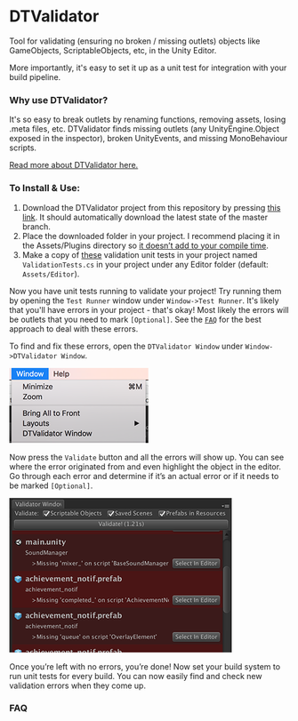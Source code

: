 # DTValidator
Tool for validating (ensuring no broken / missing outlets) objects like GameObjects, ScriptableObjects, etc, in the Unity Editor.

More importantly, it's easy to set it up as a unit test for integration with your build pipeline.

### Why use DTValidator?
It's so easy to break outlets by renaming functions, removing assets, losing .meta files, etc. DTValidator finds missing outlets (any UnityEngine.Object exposed in the inspector), broken UnityEvents, and missing MonoBehaviour scripts.

[Read more about DTValidator here.](https://medium.com/@darrentsung/goodbye-missingreferenceexception-automated-validation-on-unity-projects-38bbb2fc7a1a)

### To Install & Use:
1. Download the DTValidator project from this repository by pressing [this link](https://github.com/DarrenTsung/DTValidator/archive/master.zip). It should automatically download the latest state of the master branch.
2. Place the downloaded folder in your project. I recommend placing it in the Assets/Plugins directory so [it doesn’t add to your compile time](https://medium.com/@darrentsung/the-clocks-ticking-how-to-optimize-compile-time-in-unity-45d1f200572b). 
3. Make a copy of [these](https://gist.github.com/DarrenTsung/b21d2645cf6e9519ac6f341d2f553eb1) validation unit tests in your project named `ValidationTests.cs` in your project under any Editor folder (default: `Assets/Editor`).

Now you have unit tests running to validate your project! Try running them by opening the `Test Runner` window under `Window->Test Runner`. It's likely that you'll have errors in your project - that's okay! Most likely the errors will be outlets that you need to mark `[Optional]`. See the  [`FAQ`](#faq) for the best approach to deal with these errors.

To find and fix these errors, open the `DTValidator Window` under `Window->DTValidator Window`.

![DTValidator Window Menu Item](./Images/DTValidatorWindowMenuItem.png)

Now press the `Validate` button and all the errors will show up. You can see where the error originated from and even highlight the object in the editor. Go through each error and determine if it’s an actual error or if it needs to be marked `[Optional]`.

![Image of Errors in DTValidator Window](./Images/ErrorsInDTValidatorWindow.png)

Once you’re left with no errors, you’re done! Now set your build system to run unit tests for every build. You can now easily find and check new validation errors when they come up.

### FAQ

